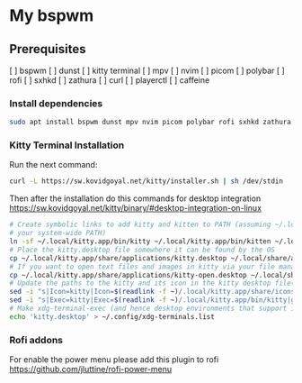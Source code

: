 # My bspwm

## Prerequisites

[ ] bspwm
[ ] dunst
[ ] kitty terminal
[ ] mpv
[ ] nvim
[ ] picom
[ ] polybar
[ ] rofi
[ ] sxhkd
[ ] zathura
[ ] curl
[ ] playerctl
[ ] caffeine 

### Install dependencies 

```bash
sudo apt install bspwm dunst mpv nvim picom polybar rofi sxhkd zathura curl playerctl caffeine
```

### Kitty Terminal Installation

Run the next command:

```bash
curl -L https://sw.kovidgoyal.net/kitty/installer.sh | sh /dev/stdin
```
Then after the installation do this commands for desktop integration
https://sw.kovidgoyal.net/kitty/binary/#desktop-integration-on-linux


```bash
# Create symbolic links to add kitty and kitten to PATH (assuming ~/.local/bin is in
# your system-wide PATH)
ln -sf ~/.local/kitty.app/bin/kitty ~/.local/kitty.app/bin/kitten ~/.local/bin/
# Place the kitty.desktop file somewhere it can be found by the OS
cp ~/.local/kitty.app/share/applications/kitty.desktop ~/.local/share/applications/
# If you want to open text files and images in kitty via your file manager also add the kitty-open.desktop file
cp ~/.local/kitty.app/share/applications/kitty-open.desktop ~/.local/share/applications/
# Update the paths to the kitty and its icon in the kitty desktop file(s)
sed -i "s|Icon=kitty|Icon=$(readlink -f ~)/.local/kitty.app/share/icons/hicolor/256x256/apps/kitty.png|g" ~/.local/share/applications/kitty*.desktop
sed -i "s|Exec=kitty|Exec=$(readlink -f ~)/.local/kitty.app/bin/kitty|g" ~/.local/share/applications/kitty*.desktop
# Make xdg-terminal-exec (and hence desktop environments that support it use kitty)
echo 'kitty.desktop' > ~/.config/xdg-terminals.list
```

### Rofi addons

For enable the power menu please add this plugin to rofi
https://github.com/jluttine/rofi-power-menu


